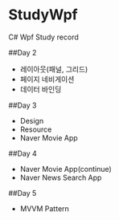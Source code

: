 # StudyWpf
C# Wpf Study record

##Day 2
 - 레이아웃(패널, 그리드)
 - 페이지 네비게이션
 - 데이터 바인딩

##Day 3
 - Design
 - Resource
 - Naver Movie App

##Day 4
 - Naver Movie App(continue)
 - Naver News Search App

##Day 5
 - MVVM Pattern
